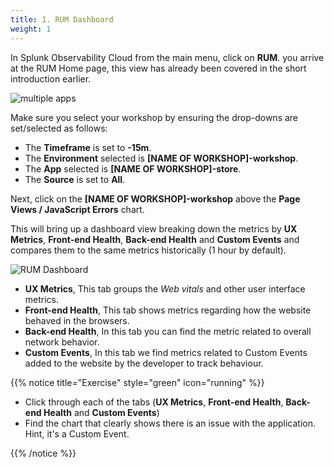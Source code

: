 ```yaml
---
title: 1. RUM Dashboard
weight: 1
---
```


In Splunk Observability Cloud from the main menu, click on **RUM**. you arrive at the RUM Home page, this view has already been covered in the short introduction earlier.

![multiple apps](../images/multiple-apps.png)

Make sure you select your workshop by ensuring the drop-downs are set/selected as follows:

* The **Timeframe** is set to **-15m**.
* The **Environment** selected is **[NAME OF WORKSHOP]-workshop**.
* The **App** selected is **[NAME OF WORKSHOP]-store**.
* The **Source** is set to **All**.

Next, click on the **[NAME OF WORKSHOP]-workshop** above the **Page Views / JavaScript Errors** chart.

This will bring up a dashboard view breaking down the metrics by **UX Metrics**, **Front-end Health**, **Back-end Health** and **Custom Events** and compares them to the same metrics historically (1 hour by default). <!-- For more detailed information on the metrics collected by Splunk RUM see [**here**](https://docs.splunk.com/observability/en/gdi/get-data-in/rum/browser/rum-browser-data-model.html#rum-browser-data). -->

![RUM Dashboard](../images/rum-dashboard.png)

* **UX Metrics**, This tab groups the *Web vitals* and other user interface metrics.
* **Front-end Health**, This tab shows metrics regarding how the website behaved in the browsers.  
* **Back-end Health**, In this tab you can find the metric related to overall network behavior.
* **Custom Events**, In this tab we find metrics related to Custom Events added to the website by the developer to track behaviour.

{{% notice title="Exercise" style="green" icon="running" %}}

* Click through each of the tabs (**UX Metrics**, **Front-end Health**, **Back-end Health** and **Custom Events**)
* Find the chart that clearly shows there is an issue with the application. Hint, it's a Custom Event.

{{% /notice %}}
